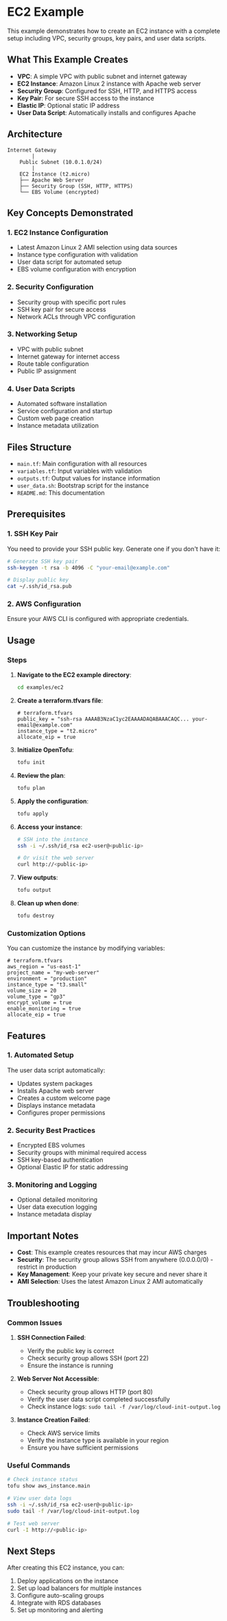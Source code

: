 # EC2 Example

This example demonstrates how to create an EC2 instance with a complete setup including VPC, security groups, key pairs, and user data scripts.

## What This Example Creates

- **VPC**: A simple VPC with public subnet and internet gateway
- **EC2 Instance**: Amazon Linux 2 instance with Apache web server
- **Security Group**: Configured for SSH, HTTP, and HTTPS access
- **Key Pair**: For secure SSH access to the instance
- **Elastic IP**: Optional static IP address
- **User Data Script**: Automatically installs and configures Apache

## Architecture

```
Internet Gateway
        |
    Public Subnet (10.0.1.0/24)
        |
    EC2 Instance (t2.micro)
    ├── Apache Web Server
    ├── Security Group (SSH, HTTP, HTTPS)
    └── EBS Volume (encrypted)
```

## Key Concepts Demonstrated

### 1. EC2 Instance Configuration
- Latest Amazon Linux 2 AMI selection using data sources
- Instance type configuration with validation
- User data script for automated setup
- EBS volume configuration with encryption

### 2. Security Configuration
- Security group with specific port rules
- SSH key pair for secure access
- Network ACLs through VPC configuration

### 3. Networking Setup
- VPC with public subnet
- Internet gateway for internet access
- Route table configuration
- Public IP assignment

### 4. User Data Scripts
- Automated software installation
- Service configuration and startup
- Custom web page creation
- Instance metadata utilization

## Files Structure

- `main.tf`: Main configuration with all resources
- `variables.tf`: Input variables with validation
- `outputs.tf`: Output values for instance information
- `user_data.sh`: Bootstrap script for the instance
- `README.md`: This documentation

## Prerequisites

### 1. SSH Key Pair
You need to provide your SSH public key. Generate one if you don't have it:

```bash
# Generate SSH key pair
ssh-keygen -t rsa -b 4096 -C "your-email@example.com"

# Display public key
cat ~/.ssh/id_rsa.pub
```

### 2. AWS Configuration
Ensure your AWS CLI is configured with appropriate credentials.

## Usage

### Steps

1. **Navigate to the EC2 example directory**:
   ```bash
   cd examples/ec2
   ```

2. **Create a terraform.tfvars file**:
   ```hcl
   # terraform.tfvars
   public_key = "ssh-rsa AAAAB3NzaC1yc2EAAAADAQABAAACAQC... your-email@example.com"
   instance_type = "t2.micro"
   allocate_eip = true
   ```

3. **Initialize OpenTofu**:
   ```bash
   tofu init
   ```

4. **Review the plan**:
   ```bash
   tofu plan
   ```

5. **Apply the configuration**:
   ```bash
   tofu apply
   ```

6. **Access your instance**:
   ```bash
   # SSH into the instance
   ssh -i ~/.ssh/id_rsa ec2-user@<public-ip>
   
   # Or visit the web server
   curl http://<public-ip>
   ```

7. **View outputs**:
   ```bash
   tofu output
   ```

8. **Clean up when done**:
   ```bash
   tofu destroy
   ```

### Customization Options

You can customize the instance by modifying variables:

```hcl
# terraform.tfvars
aws_region = "us-east-1"
project_name = "my-web-server"
environment = "production"
instance_type = "t3.small"
volume_size = 20
volume_type = "gp3"
encrypt_volume = true
enable_monitoring = true
allocate_eip = true
```

## Features

### 1. Automated Setup
The user data script automatically:
- Updates system packages
- Installs Apache web server
- Creates a custom welcome page
- Displays instance metadata
- Configures proper permissions

### 2. Security Best Practices
- Encrypted EBS volumes
- Security groups with minimal required access
- SSH key-based authentication
- Optional Elastic IP for static addressing

### 3. Monitoring and Logging
- Optional detailed monitoring
- User data execution logging
- Instance metadata display

## Important Notes

- **Cost**: This example creates resources that may incur AWS charges
- **Security**: The security group allows SSH from anywhere (0.0.0.0/0) - restrict in production
- **Key Management**: Keep your private key secure and never share it
- **AMI Selection**: Uses the latest Amazon Linux 2 AMI automatically

## Troubleshooting

### Common Issues

1. **SSH Connection Failed**:
   - Verify the public key is correct
   - Check security group allows SSH (port 22)
   - Ensure the instance is running

2. **Web Server Not Accessible**:
   - Check security group allows HTTP (port 80)
   - Verify the user data script completed successfully
   - Check instance logs: `sudo tail -f /var/log/cloud-init-output.log`

3. **Instance Creation Failed**:
   - Check AWS service limits
   - Verify the instance type is available in your region
   - Ensure you have sufficient permissions

### Useful Commands

```bash
# Check instance status
tofu show aws_instance.main

# View user data logs
ssh -i ~/.ssh/id_rsa ec2-user@<public-ip>
sudo tail -f /var/log/cloud-init-output.log

# Test web server
curl -I http://<public-ip>
```

## Next Steps

After creating this EC2 instance, you can:
1. Deploy applications on the instance
2. Set up load balancers for multiple instances
3. Configure auto-scaling groups
4. Integrate with RDS databases
5. Set up monitoring and alerting
